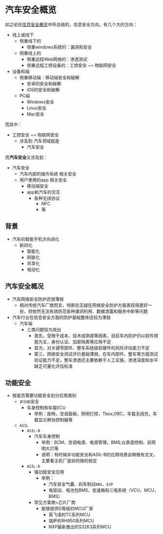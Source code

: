 # 汽车安全概览

如之前在[信息安全概览](https://book.crifan.org/books/information_security_overview/website/)中所总结的，信息安全方向，有几个大的方向：

* 线上或线下
  * 侧重线下的
    * 侧重windows系统的：漏洞和安全
  * 侧重线上的
    * 侧重远程Web网络的：渗透测试
    * 侧重远程工控设备的：工控安全 ~= 物联网安全
* 设备和端
  * 侧重移动端：移动端安全和破解
    * 安卓的安全和破解
    * iOS的安全和破解
  * PC端
    * Windows安全
    * Linux安全
    * Mac安全

而其中：

* 工控安全 ~= 物联网安全
  * 涉及到 汽车领域就是
    * 汽车安全

而**汽车安全**又涉及到：

* 汽车安全
  * 汽车内部的操作系统 相关安全
  * 用户使用的app 相关安全
    * 移动端安全
    * app和汽车的交互
      * 各种无线协议
        * NFC
        * 等

## 背景

* 汽车向智能手机方向进化
  * 新四化
    * 智能化
    * 网联化
    * 共享化
    * 电动化

## 汽车安全概况

* 汽车网络安全防护还很薄弱
  * 相对传统汽车厂商而言，特斯拉无疑在网络安全防护方面表现得更好一些，但依然无法有效防范各种漏洞利用、数据泄露和服务中断等问题
* 汽车行业在信息安全方面的防护基础整体还较为薄弱
  * 汽车端
    * 三类问题较为突出
      * 首先，受限于成本、技术成熟度等因素，目前车内防护仍以软件措施为主，身份认证、加密隔离等应用不足
      * 其次，对关键零部件、整车系统级软硬件的风险评估能力不足
      * 第三，网络安全测试评价基础薄弱，在车内部件、整车等方面测试验证能力不足，整车渗透还主要依赖于人工实施，渗透深度和水平缺乏可量化评估标准

## 功能安全

* 按是否需要功能安全划分应用类别
  * `非功能`安全
    * 车身控制和车载ECU
      * 举例：座椅，空调面板，照明灯控，Tbox,OBC，车载无线充，车载显示屏协控制器等
  * `ASIL`
    * `ASIL-B`
      * 汽车车身控制
        * 举例：BCM、空调电源、电源管理，BMS,仪表盘控制、前照明大灯等
        * 说明：有时候非功能安全和ASIL-B的应用场景会稍微有交叉，主要看主机厂是如何做的规定
    * `ASIL-D`
      * 强功能安全应用
        * 举例：
          * 汽车安全气囊、刹车制动`ABS`、`ESP`
          * 电驱动、电池包BMS、变速箱和三电系统（VCU，MCU，BMS）
      * 常见方案商=芯片厂商
        * 能够提供D等级的MCU厂家
          * 英飞凌的TC系列MCU
          * 瑞萨的RH850系列MCU
          * NXP最新推出的S32K3系列MCU